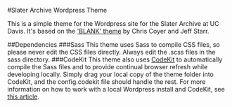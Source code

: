 #Slater Archive Wordpress Theme

This is a simple theme for the Wordpress site for the Slater Archive at UC Davis. It's based on the ['BLANK' theme](https://digwp.com/2010/02/blank-wordpress-theme/) by Chris Coyer and Jeff Starr. 

##Dependencies
###Sass
This theme uses Sass to compile CSS files, so please never edit the CSS files directly. Always edit the .scss files in the sass directory.
###CodeKit
This theme also uses [CodeKit](https://incident57.com/codekit/) to automatically compile the Sass files and to provide continual browser refresh while developing locally. Simply drag your local copy of the theme folder into CodeKit, and the config.codekit file should handle the rest. For more information on how to work with a local Wordpress install and CodeKit, see [this article](http://webdesign.tutsplus.com/tutorials/quick-tip-use-codekit-20-for-local-wordpress-development--cms-19402).